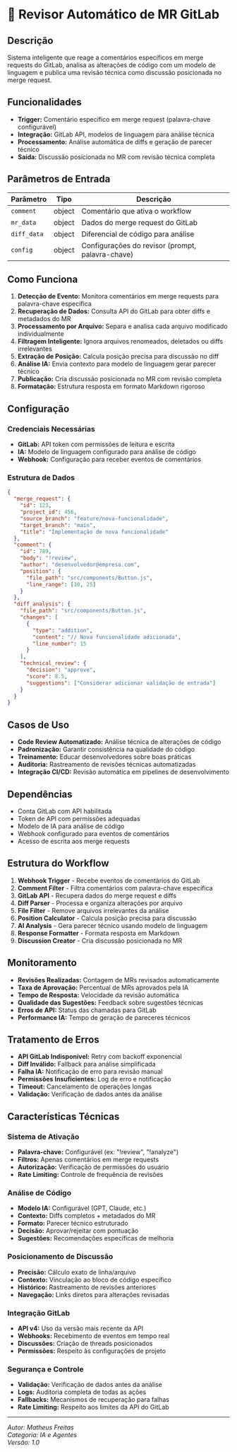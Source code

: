 # 🤖 Revisor Automático de MR GitLab

## Descrição

Sistema inteligente que reage a comentários específicos em merge requests do GitLab, analisa as alterações de código com um modelo de linguagem e publica uma revisão técnica como discussão posicionada no merge request.

## Funcionalidades

- **Trigger:** Comentário específico em merge request (palavra-chave configurável)
- **Integração:** GitLab API, modelos de linguagem para análise técnica
- **Processamento:** Análise automática de diffs e geração de parecer técnico
- **Saída:** Discussão posicionada no MR com revisão técnica completa

## Parâmetros de Entrada

| Parâmetro   | Tipo   | Descrição                                        |
| ----------- | ------ | ------------------------------------------------ |
| `comment`   | object | Comentário que ativa o workflow                  |
| `mr_data`   | object | Dados do merge request do GitLab                 |
| `diff_data` | object | Diferencial de código para análise               |
| `config`    | object | Configurações do revisor (prompt, palavra-chave) |

## Como Funciona

1. **Detecção de Evento:** Monitora comentários em merge requests para palavra-chave específica
2. **Recuperação de Dados:** Consulta API do GitLab para obter diffs e metadados do MR
3. **Processamento por Arquivo:** Separa e analisa cada arquivo modificado individualmente
4. **Filtragem Inteligente:** Ignora arquivos renomeados, deletados ou diffs irrelevantes
5. **Extração de Posição:** Calcula posição precisa para discussão no diff
6. **Análise IA:** Envia contexto para modelo de linguagem gerar parecer técnico
7. **Publicação:** Cria discussão posicionada no MR com revisão completa
8. **Formatação:** Estrutura resposta em formato Markdown rigoroso

## Configuração

### Credenciais Necessárias

- **GitLab:** API token com permissões de leitura e escrita
- **IA:** Modelo de linguagem configurado para análise de código
- **Webhook:** Configuração para receber eventos de comentários

### Estrutura de Dados

```json
{
  "merge_request": {
    "id": 123,
    "project_id": 456,
    "source_branch": "feature/nova-funcionalidade",
    "target_branch": "main",
    "title": "Implementação de nova funcionalidade"
  },
  "comment": {
    "id": 789,
    "body": "!review",
    "author": "desenvolvedor@empresa.com",
    "position": {
      "file_path": "src/components/Button.js",
      "line_range": [10, 25]
    }
  },
  "diff_analysis": {
    "file_path": "src/components/Button.js",
    "changes": [
      {
        "type": "addition",
        "content": "// Nova funcionalidade adicionada",
        "line_number": 15
      }
    ],
    "technical_review": {
      "decision": "approve",
      "score": 8.5,
      "suggestions": ["Considerar adicionar validação de entrada"]
    }
  }
}
```

## Casos de Uso

- **Code Review Automatizado:** Análise técnica de alterações de código
- **Padronização:** Garantir consistência na qualidade do código
- **Treinamento:** Educar desenvolvedores sobre boas práticas
- **Auditoria:** Rastreamento de revisões técnicas automatizadas
- **Integração CI/CD:** Revisão automática em pipelines de desenvolvimento

## Dependências

- Conta GitLab com API habilitada
- Token de API com permissões adequadas
- Modelo de IA para análise de código
- Webhook configurado para eventos de comentários
- Acesso de escrita aos merge requests

## Estrutura do Workflow

1. **Webhook Trigger** - Recebe eventos de comentários do GitLab
2. **Comment Filter** - Filtra comentários com palavra-chave específica
3. **GitLab API** - Recupera dados do merge request e diffs
4. **Diff Parser** - Processa e organiza alterações por arquivo
5. **File Filter** - Remove arquivos irrelevantes da análise
6. **Position Calculator** - Calcula posição precisa para discussão
7. **AI Analysis** - Gera parecer técnico usando modelo de linguagem
8. **Response Formatter** - Formata resposta em Markdown
9. **Discussion Creator** - Cria discussão posicionada no MR

## Monitoramento

- **Revisões Realizadas:** Contagem de MRs revisados automaticamente
- **Taxa de Aprovação:** Percentual de MRs aprovados pela IA
- **Tempo de Resposta:** Velocidade da revisão automática
- **Qualidade das Sugestões:** Feedback sobre sugestões técnicas
- **Erros de API:** Status das chamadas para GitLab
- **Performance IA:** Tempo de geração de pareceres técnicos

## Tratamento de Erros

- **API GitLab Indisponível:** Retry com backoff exponencial
- **Diff Inválido:** Fallback para análise simplificada
- **Falha IA:** Notificação de erro para revisão manual
- **Permissões Insuficientes:** Log de erro e notificação
- **Timeout:** Cancelamento de operações longas
- **Validação:** Verificação de dados antes da análise

## Características Técnicas

### Sistema de Ativação

- **Palavra-chave:** Configurável (ex: "!review", "!analyze")
- **Filtros:** Apenas comentários em merge requests
- **Autorização:** Verificação de permissões do usuário
- **Rate Limiting:** Controle de frequência de revisões

### Análise de Código

- **Modelo IA:** Configurável (GPT, Claude, etc.)
- **Contexto:** Diffs completos + metadados do MR
- **Formato:** Parecer técnico estruturado
- **Decisão:** Aprovar/rejeitar com pontuação
- **Sugestões:** Recomendações específicas de melhoria

### Posicionamento de Discussão

- **Precisão:** Cálculo exato de linha/arquivo
- **Contexto:** Vinculação ao bloco de código específico
- **Histórico:** Rastreamento de revisões anteriores
- **Navegação:** Links diretos para alterações revisadas

### Integração GitLab

- **API v4:** Uso da versão mais recente da API
- **Webhooks:** Recebimento de eventos em tempo real
- **Discussões:** Criação de threads posicionados
- **Permissões:** Respeito às configurações de projeto

### Segurança e Controle

- **Validação:** Verificação de dados antes da análise
- **Logs:** Auditoria completa de todas as ações
- **Fallbacks:** Mecanismos de recuperação para falhas
- **Rate Limiting:** Respeito aos limites da API do GitLab

---

_Autor: Matheus Freitas_  
_Categoria: IA e Agentes_  
_Versão: 1.0_

